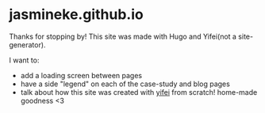 # jasmineke.github.io

Thanks for stopping by! This site was made with Hugo and Yifei(not a site-generator).

I want to:
- add a loading screen between pages
- have a side "legend" on each of the case-study and blog pages
- talk about how this site was created with [yifei](https://yfxu.net/) from scratch! home-made goodness <3
